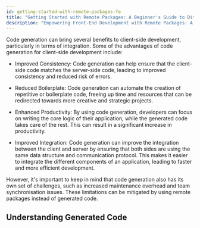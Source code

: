 ```yaml
---
id: getting-started-with-remote-packages-fe
title: "Getting Started with Remote Packages: A Beginner's Guide to Ditching Generated Code"
description: "Empowering Front-End Development with Remote Packages: A Guide to Ditching Generated Code"
---
```


Code generation can bring several benefits to client-side development, particularly in terms of integration. Some of the
advantages of code generation for client-side development include:

* Improved Consistency: Code generation can help ensure that the client-side code matches the server-side code, leading to
improved consistency and reduced risk of errors.

* Reduced Boilerplate: Code generation can automate the creation of repetitive or boilerplate code, freeing up time and
resources that can be redirected towards more creative and strategic projects.

* Enhanced Productivity: By using code generation, developers can focus on writing the core logic of their application,
while the generated code takes care of the rest. This can result in a significant increase in productivity.

* Improved Integration: Code generation can improve the integration between the client and server by ensuring that both
sides are using the same data structure and communication protocol. This makes it easier to integrate the different
components of an application, leading to faster and more efficient development.

However, it's important to keep in mind that code generation also has its own set of challenges, such as increased
maintenance overhead and team synchronisation issues. These limitations can be mitigated by using remote packages
instead of generated code.

## Understanding Generated Code

